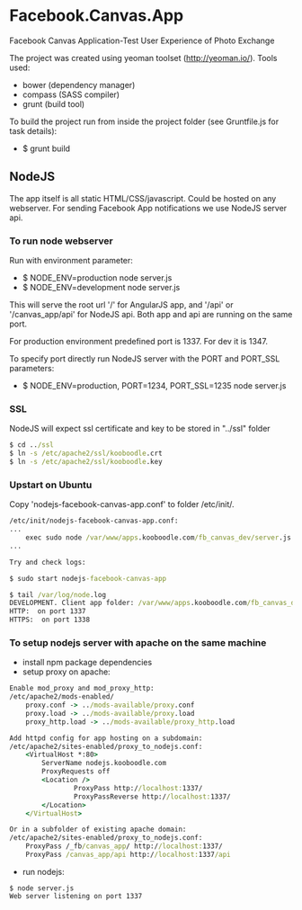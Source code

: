Facebook.Canvas.App
===================

Facebook Canvas Application-Test User Experience of Photo Exchange

The project was created using yeoman toolset (http://yeoman.io/).
Tools used:
- bower (dependency manager)
- compass (SASS compiler)
- grunt (build tool)

To build the project run from inside the project folder (see Gruntfile.js for task details):
- $ grunt build


## NodeJS

The app itself is all static HTML/CSS/javascript. Could be hosted on any webserver.
For sending Facebook App notifications we use NodeJS server api.

### To run node webserver
Run with environment parameter:
- $ NODE_ENV=production node server.js
- $ NODE_ENV=development node server.js

This will serve the root url '/' for AngularJS app, and '/api' or '/canvas_app/api' for NodeJS api.
Both app and api are running on the same port.

For production environment predefined port is 1337. For dev it is 1347.

To specify port directly run NodeJS server with the PORT and PORT_SSL parameters:
- $ NODE_ENV=production, PORT=1234, PORT_SSL=1235 node server.js


### SSL

NodeJS will expect ssl certificate and key to be stored in "../ssl" folder

```cmd
$ cd ../ssl
$ ln -s /etc/apache2/ssl/kooboodle.crt
$ ln -s /etc/apache2/ssl/kooboodle.key
```

### Upstart on Ubuntu

Copy 'nodejs-facebook-canvas-app.conf' to folder /etc/init/.
```cmd
/etc/init/nodejs-facebook-canvas-app.conf:
...
    exec sudo node /var/www/apps.kooboodle.com/fb_canvas_dev/server.js >> /var/log/node.log 2>&1
...

Try and check logs:

$ sudo start nodejs-facebook-canvas-app

$ tail /var/log/node.log
DEVELOPMENT. Client app folder: /var/www/apps.kooboodle.com/fb_canvas_dev/app
HTTP:  on port 1337
HTTPS:  on port 1338

```

### To setup nodejs server with apache on the same machine

- install npm package dependencies
- setup proxy on apache:

``` cmd
Enable mod_proxy and mod_proxy_http:
/etc/apache2/mods-enabled/
    proxy.conf -> ../mods-available/proxy.conf
    proxy.load -> ../mods-available/proxy.load
    proxy_http.load -> ../mods-available/proxy_http.load

Add httpd config for app hosting on a subdomain:
/etc/apache2/sites-enabled/proxy_to_nodejs.conf:
    <VirtualHost *:80>
        ServerName nodejs.kooboodle.com
        ProxyRequests off
        <Location />
                ProxyPass http://localhost:1337/
                ProxyPassReverse http://localhost:1337/
        </Location>
    </VirtualHost>

Or in a subfolder of existing apache domain:
/etc/apache2/sites-enabled/proxy_to_nodejs.conf:
    ProxyPass /_fb/canvas_app/ http://localhost:1337/
    ProxyPass /canvas_app/api http://localhost:1337/api
```

- run nodejs:
```
$ node server.js
Web server listening on port 1337
```